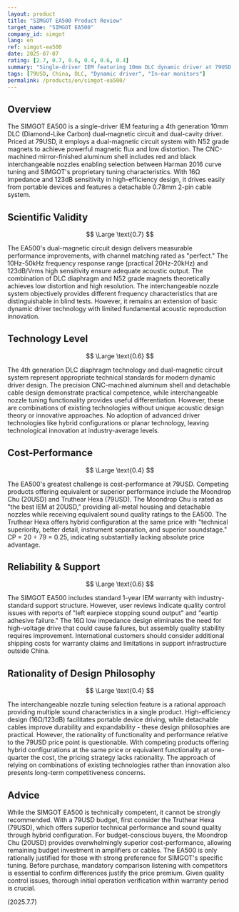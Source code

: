 ```yaml
---
layout: product
title: "SIMGOT EA500 Product Review"
target_name: "SIMGOT EA500"
company_id: simgot
lang: en
ref: simgot-ea500
date: 2025-07-07
rating: [2.7, 0.7, 0.6, 0.4, 0.6, 0.4]
summary: "Single-driver IEM featuring 10mm DLC dynamic driver at 79USD price point. Features dual-magnetic circuit design and interchangeable nozzle tuning system. While measurement performance and technical competence are decent, overwhelming cost-performance advantage is lacking compared to 20USD Moondrop Chu or same-priced Truthear Hexa."
tags: [79USD, China, DLC, "Dynamic driver", "In-ear monitors"]
permalink: /products/en/simgot-ea500/
---
```


## Overview

The SIMGOT EA500 is a single-driver IEM featuring a 4th generation 10mm DLC (Diamond-Like Carbon) dual-magnetic circuit and dual-cavity driver. Priced at 79USD, it employs a dual-magnetic circuit system with N52 grade magnets to achieve powerful magnetic flux and low distortion. The CNC-machined mirror-finished aluminum shell includes red and black interchangeable nozzles enabling selection between Harman 2016 curve tuning and SIMGOT's proprietary tuning characteristics. With 16Ω impedance and 123dB sensitivity in high-efficiency design, it drives easily from portable devices and features a detachable 0.78mm 2-pin cable system.

## Scientific Validity

$$ \Large \text{0.7} $$

The EA500's dual-magnetic circuit design delivers measurable performance improvements, with channel matching rated as "perfect." The 10Hz-50kHz frequency response range (practical 20Hz-20kHz) and 123dB/Vrms high sensitivity ensure adequate acoustic output. The combination of DLC diaphragm and N52 grade magnets theoretically achieves low distortion and high resolution. The interchangeable nozzle system objectively provides different frequency characteristics that are distinguishable in blind tests. However, it remains an extension of basic dynamic driver technology with limited fundamental acoustic reproduction innovation.

## Technology Level

$$ \Large \text{0.6} $$

The 4th generation DLC diaphragm technology and dual-magnetic circuit system represent appropriate technical standards for modern dynamic driver design. The precision CNC-machined aluminum shell and detachable cable design demonstrate practical competence, while interchangeable nozzle tuning functionality provides useful differentiation. However, these are combinations of existing technologies without unique acoustic design theory or innovative approaches. No adoption of advanced driver technologies like hybrid configurations or planar technology, leaving technological innovation at industry-average levels.

## Cost-Performance

$$ \Large \text{0.4} $$

The EA500's greatest challenge is cost-performance at 79USD. Competing products offering equivalent or superior performance include the Moondrop Chu (20USD) and Truthear Hexa (79USD). The Moondrop Chu is rated as "the best IEM at 20USD," providing all-metal housing and detachable nozzles while receiving equivalent sound quality ratings to the EA500. The Truthear Hexa offers hybrid configuration at the same price with "technical superiority, better detail, instrument separation, and superior soundstage." CP = 20 ÷ 79 = 0.25, indicating substantially lacking absolute price advantage.

## Reliability & Support

$$ \Large \text{0.6} $$

The SIMGOT EA500 includes standard 1-year IEM warranty with industry-standard support structure. However, user reviews indicate quality control issues with reports of "left earpiece stopping sound output" and "eartip adhesive failure." The 16Ω low impedance design eliminates the need for high-voltage drive that could cause failures, but assembly quality stability requires improvement. International customers should consider additional shipping costs for warranty claims and limitations in support infrastructure outside China.

## Rationality of Design Philosophy

$$ \Large \text{0.4} $$

The interchangeable nozzle tuning selection feature is a rational approach providing multiple sound characteristics in a single product. High-efficiency design (16Ω/123dB) facilitates portable device driving, while detachable cables improve durability and expandability - these design philosophies are practical. However, the rationality of functionality and performance relative to the 79USD price point is questionable. With competing products offering hybrid configurations at the same price or equivalent functionality at one-quarter the cost, the pricing strategy lacks rationality. The approach of relying on combinations of existing technologies rather than innovation also presents long-term competitiveness concerns.

## Advice

While the SIMGOT EA500 is technically competent, it cannot be strongly recommended. With a 79USD budget, first consider the Truthear Hexa (79USD), which offers superior technical performance and sound quality through hybrid configuration. For budget-conscious buyers, the Moondrop Chu (20USD) provides overwhelmingly superior cost-performance, allowing remaining budget investment in amplifiers or cables. The EA500 is only rationally justified for those with strong preference for SIMGOT's specific tuning. Before purchase, mandatory comparison listening with competitors is essential to confirm differences justify the price premium. Given quality control issues, thorough initial operation verification within warranty period is crucial.

(2025.7.7)